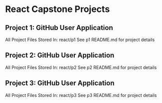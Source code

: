 # React Capstone Projects

## Project 1: GitHub User Application
All Project Files Stored In: react/p1
See p1 README.md for project details

## Project 2: GitHub User Application
All Project Files Stored In: react/p2
See p2 README.md for project details

## Project 3: GitHub User Application
All Project Files Stored In: react/p3
See p3 README.md for project details